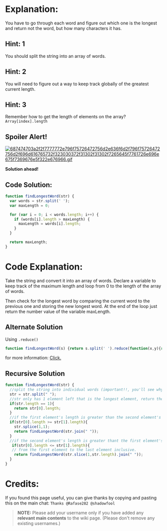 # Explanation:
You have to go through each word and figure out which one is the longest and return not the word, but how many characters it has.

## Hint: 1
You should split the string into an array of words.

## Hint: 2
You will need to figure out a way to keep track globally of the greatest current length.

## Hint: 3
Remember how to get the length of elements on the array? `Array[index].length`

## Spoiler Alert!
[![687474703a2f2f7777772e796f75726472756d2e636f6d2f796f75726472756d2f696d616765732f323030372f31302f31302f7265645f7761726e696e675f7369676e5f322e676966.gif](https://files.gitter.im/FreeCodeCamp/Wiki/nlOm/thumb/687474703a2f2f7777772e796f75726472756d2e636f6d2f796f75726472756d2f696d616765732f323030372f31302f31302f7265645f7761726e696e675f7369676e5f322e676966.gif)](https://files.gitter.im/FreeCodeCamp/Wiki/nlOm/687474703a2f2f7777772e796f75726472756d2e636f6d2f796f75726472756d2f696d616765732f323030372f31302f31302f7265645f7761726e696e675f7369676e5f322e676966.gif)

**Solution ahead!**

## Code Solution:

```js
function findLongestWord(str) {
  var words = str.split(' ');
  var maxLength = 0;

  for (var i = 0; i < words.length; i++) {
    if (words[i].length > maxLength) {
      maxLength = words[i].length;
    }
  }

  return maxLength;
}
```

# Code Explanation:
Take the string and convert it into an array of words. Declare a variable to keep track of the maximum length and loop from 0 to the length of the array of words.

Then check for the longest word by comparing the current word to the previous one and storing the new longest word. At the end of the loop just return the number value of the variable maxLength.

## Alternate Solution
Using `.reduce()`
```js
function findLongestWord(s) {return s.split(' ').reduce(function(x,y){return Math.max(x, y.length)}, 0)}
```
for more information: [Click.](https://developer.mozilla.org/en-US/docs/Web/JavaScript/Reference/Global_Objects/Array/Reduce)


## Recursive Solution
```js
function findLongestWord(str) {
  //split the string into individual words (important!!, you'll see why later)
  str = str.split(" ");
  //str only has 1 element left that is the longest element, return the length of that element
  if(str.length == 1){
    return str[0].length;
  }
  //if the first element's length is greater than the second element's (or equal) remeove the second element and recursively   call the function)
  if(str[0].length >= str[1].length){
    str.splice(1,1);
    return findLongestWord(str.join(" "));
  }
  //if the second element's length is greater thant the first element's start call the function past the first element 
   if(str[0].length <= str[1].length){
   // from the first element to the last element inclusive.
    return findLongestWord(str.slice(1,str.length).join(" "));
  }
}
```
# Credits:
If you found this page useful, you can give thanks by copying and pasting this on the main chat: `Thanks @Rafase282 @shadowfool`

> **NOTE:** Please add your username only if you have added any **relevant main contents** to the wiki page. (Please don't remove any existing usernames.)
